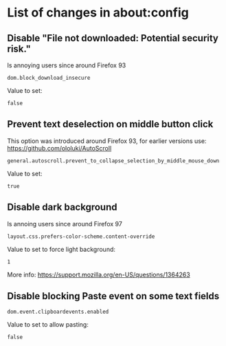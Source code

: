 # List of changes in about:config

## Disable "File not downloaded: Potential security risk."
Is annoying users since around Firefox 93
```
dom.block_download_insecure
```
Value to set:
```
false
```

## Prevent text deselection on middle button click
This option was introduced around Firefox 93, for earlier versions use: https://github.com/ololuki/AutoScroll
```
general.autoscroll.prevent_to_collapse_selection_by_middle_mouse_down
```
Value to set:
```
true
```

## Disable dark background
Is annoing users since around Firefox 97
```
layout.css.prefers-color-scheme.content-override
```
Value to set to force light background:
```
1
```
More info: https://support.mozilla.org/en-US/questions/1364263

## Disable blocking Paste event on some text fields
```
dom.event.clipboardevents.enabled
```
Value to set to allow pasting:
```
false
```
